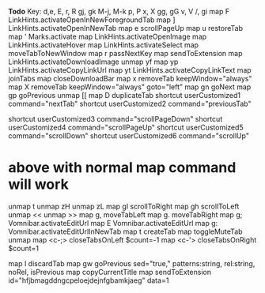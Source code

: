**Todo** 
Key:
  d,e, E, r, R
  gj, gk
  M-j, M-k
  p, P
  x, X
  gg, gG
  v, V
  /, gi
  map F LinkHints.activateOpenInNewForegroundTab
map ] LinkHints.activateOpenInNewTab
map e scrollPageUp
map u restoreTab
map ' Marks.activate
map <a-i> LinkHints.activateOpenImage
map <a-h> LinkHints.activateHover
map <a-v> LinkHints.activateSelect
map <a-t> moveTabToNewWindow
map r passNextKey
map <a-s> sendToExtension
map <a-u> LinkHints.activateDownloadImage
unmap yf
map yp LinkHints.activateCopyLinkUrl
map yt LinkHints.activateCopyLinkText
map <a-s-a> joinTabs
map <a-m> closeDownloadBar
map x removeTab keepWindow="always"
map X removeTab keepWindow="always" goto="left"
map gn goNext
map gp goPrevious 
unmap [[
map D duplicateTab
shortcut userCustomized1 command="nextTab"
shortcut userCustomized2 command="previousTab" 


shortcut userCustomized3 command="scrollPageDown"
shortcut userCustomized4 command="scrollPageUp" 
shortcut userCustomized5 command="scrollDown"
shortcut userCustomized6 command="scrollUp" 

# above with normal map command will work
unmap t
unmap zH
unmap zL
map gl scrollToRight
map gh scrollToLeft
unmap <<
unmap >>
map g, moveTabLeft
map g. moveTabRight
map g; Vomnibar.activateEditUrl
map E Vomnibar.activateEditUrl
map g: Vomnibar.activateEditUrlInNewTab
map t createTab
map <c-m> toggleMuteTab
unmap <a-n>
map <c-;> closeTabsOnLeft $count=-1
map <c-'> closeTabsOnRight $count=1

map I discardTab
map gw goPrevious sed="true," patterns:string, rel:string, noRel, isPrevious
map <c-i> copyCurrentTitle
map <a-g> sendToExtension id="hfjbmagddngcpeloejdejnfgbamkjaeg" data=1
  